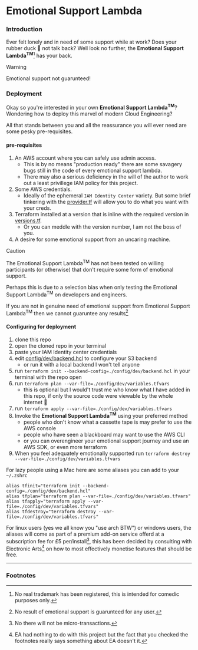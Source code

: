 # Emotional Support Lambda

### Introduction

Ever felt lonely and in need of some support while at work? Does your rubber duck 🐣 not talk back? Well look no further, the **Emotional Support Lambda<sup>TM</sup>**[^1] has your back. 

> [!WARNING]
> Emotional support not guarunteed! 

### Deployment
Okay so you're interested in your own **Emotional Support Lambda<sup>TM</sup>**? Wondering how to deploy this marvel of modern Cloud Engineering?

All that stands between you and all the reassurance you will ever need are some pesky pre-requisites.

#### pre-requisites

1. An AWS account where you can safely use admin access.
    - This is by no means "production ready" there are some savagery bugs still in the code of every emotional support lambda.
    - There may also a serious deficiency in the will of the author to work out a least privillege IAM policy for this project.
1. Some AWS credentials.
    - Ideally of the ephemeral `IAM Identity Center` variety. But some brief tinkering with the [provider.tf](./provider.tf) will allow you to do what you want with your creds.
1. Terraform installed at a version that is inline with the required version in [versions.tf](./versions.tf).
    - Or you can meddle with the version number, I am not the boss of you.
1. A desire for some emotional support from an uncaring machine.
> [!CAUTION]
> The Emotional Support Lambda<sup>TM</sup> has not been tested on willing participants (or otherwise) that don't require some form of emotional support.
>
> Perhaps this is due to a selection bias when only testing the Emotional Support Lambda<sup>TM</sup> on developers and engineers.
>
> If you are not in genuine need of emotional support from Emotional Support Lambda<sup>TM</sup> then we cannot guaruntee any results[^2]

#### Configuring for deployment

1. clone this repo
1. open the cloned repo in your terminal
1. paste your IAM Identity center credentials
1. edit [config/dev/backend.hcl](config/dev/backend.hcl) to configure your S3 backend
    - or run it with a local backend I won't tell anyone
1. run `terraform init --backend-config=./config/dev/backend.hcl` in your terminal with the repo open
1. run `terraform plan --var-file=./config/dev/variables.tfvars`
    - this is optional but I would't trust me who know what I have added in this repo, if only the source code were viewable by the whole internet 🤔
1. run `terraform apply --var-file=./config/dev/variables.tfvars`
1. Invoke the **Emotional Support Lambda<sup>TM</sup>** using your preferred method
    - people who don't know what a cassette tape is may prefer to use the AWS console
    - people who have seen a blackboard may want to use the AWS CLI
    - or you can overengineer your emotional support journey and use an AWS SDK, or even more terraform
1. When you feel adequately emotionally supported run `terraform destroy --var-file=./config/dev/variables.tfvars`

For lazy people using a Mac here are some aliases you can add to your `~/.zshrc`
```shell
alias tfinit="terraform init --backend-config=./config/dev/backend.hcl"
alias tfplan="terraform plan --var-file=./config/dev/variables.tfvars"
alias tfapply="terraform apply --var-file=./config/dev/variables.tfvars"
alias tfdestroy="terraform destroy --var-file=./config/dev/variables.tfvars"
```
For linux users (yes we all know you "use arch BTW") or windows users, the aliases will come as part of a premium add-on service offerd at a subscription fee for £5 per/install[^3], this has been decided by consulting with Electronic Arts[^4] on how to most effectively monetise features that should be free.

---
### Footnotes

[^1]: No real trademark has been registered, this is intended for comedic purposes only.
[^2]: No result of emotional support is guarunteed for any user.
[^3]: No there will not be micro-transactions.
[^4]: EA had nothing to do with this project but the fact that you checked the footnotes really says something about EA doesn't it.
